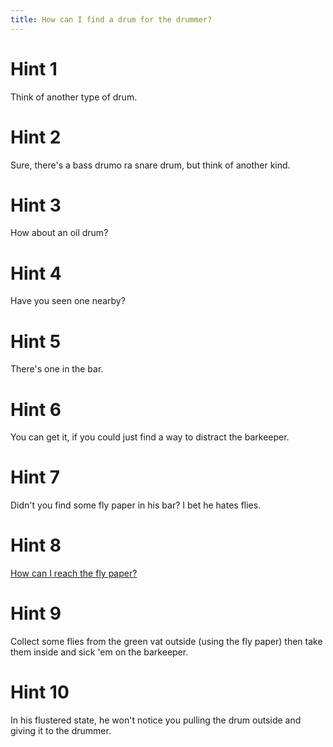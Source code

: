 ```yaml
---
title: How can I find a drum for the drummer?
---
```

# Hint 1
Think of another type of drum.

# Hint 2
Sure, there's a bass drumo ra snare drum, but think of another kind.

# Hint 3
How about an oil drum?

# Hint 4
Have you seen one nearby?

# Hint 5
There's one in the bar.

# Hint 6
You can get it, if you could just find a way to distract the barkeeper.

# Hint 7
Didn't you find some fly paper in his bar? I bet he hates flies.

# Hint 8
[How can I reach the fly paper?][796]

# Hint 9
Collect some flies from the green vat outside (using the fly paper) then take them inside and sick 'em on the barkeeper.

# Hint 10
In his flustered state, he won't notice you pulling the drum outside and giving it to the drummer.

<!-- INTERNAL LINKS -->
[796]: /774/796/index.md
